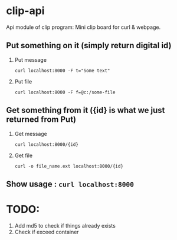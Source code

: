 # clip-api
Api module of clip program: Mini clip board for curl &amp; webpage.

## Put something on it (simply return digital id)

1. Put message
   
    `curl localhost:8000 -F t="Some text"`

1. Put file

    `curl localhost:8000 -F f=@c:/some-file`


## Get something from it ({id} is what we just returned from Put)
1. Get message
   
    `curl localhost:8000/{id}`

1. Get file

    `curl -o file_name.ext localhost:8000/{id}`

## Show usage : `curl localhost:8000`


# TODO:
1. Add md5 to check if things already exists
2. Check if exceed container